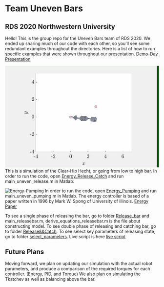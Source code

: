 # Team Uneven Bars
## RDS 2020 Northwestern University


Hello! This is the group repo for the Uneven Bars team of RDS 2020.  We ended up sharing much of our code with each other, so you'll see some redundant examples throughout the directories.  Here is a list of how to run specific examples that were shown throughout our presentation. [Demo-Day Presentation](https://docs.google.com/presentation/d/1LsOqx8bDn7tv1ctSCxElXI1K3S5CPRHfwvgiGdfVRC0/edit?usp=sharing)

![Clear-Hip Hecht](Energy_Release_Catch/release_catch.gif)
This is a simulation of the Clear-Hip Hecht, or going from low to high bar.  In order to run the code, open [Energy_Release_Catch](https://github.com/SegwayWarrior/Uneven_Bars_RDS/tree/master/Energy_Release_Catch) and run main_uneven_release.m in Matlab.  

![Energy-Pumping](Energy_Pumping/energy_pumping.gif) In order to run the code, open [Energy_Pumping](https://github.com/SegwayWarrior/Uneven_Bars_RDS/tree/master/Energy_Pumping) and run main_uneven_pumping.m in Matlab.  The energy controller is based of a paper written in 1996 by Mark W. Spong of University of Illinois. [Energy Paper](http://citeseerx.ist.psu.edu/viewdoc/download?doi=10.1.1.467.5126&rep=rep1&type=pdf)

To see a single phase of releasing the bar, go to folder [Release_bar](https://github.com/SegwayWarrior/Uneven_Bars_RDS/tree/master/Release_Bar) and main_releasebar.m, derive_equations_releasebar.m is the file about constructing model. 
To see double phase of releasing and catching bar, go to folder [Release&&Catch](https://github.com/SegwayWarrior/Uneven_Bars_RDS/tree/master/Release%26%26Catch). 
To see select key parameters of releasing state, go to folder [select_parameters](https://github.com/SegwayWarrior/Uneven_Bars_RDS/tree/master/select_parameters).
Live script is here [live script](https://github.com/SegwayWarrior/Uneven_Bars_RDS/blob/master/Live%20Script/Triple_Pendulum_Live_Script.mlx)

## Future Plans
Moving forward, we plan on updating our simulation with the actual robot parameters, and produce a comparison of the required torques for each controller. (Energy, PID, and Torque)  We also plan on simulating the Tkatchev as well as balancing above the bar.
